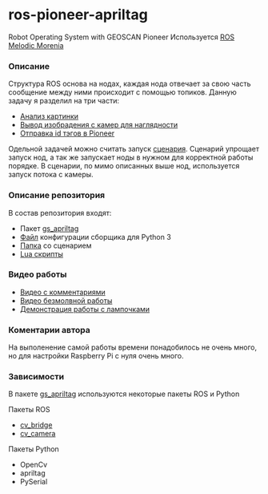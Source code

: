 # ros-pioneer-apriltag
Robot Operating System with GEOSCAN Pioneer
Используется [ROS Melodic Morenia](http://wiki.ros.org/melodic)

### Описание
Структура ROS основа на нодах, каждая нода отвечает за свою часть сообщение между ними происходит с помощью топиков.
Данную задачу я разделил на три части:
* [Анализ картинки](https://github.com/IlyaDanilenko/ros-pioneer-apriltag/blob/master/gs_apriltag/src/apriltag_node.py)
* [Вывод изобрадения с камер для наглядности](https://github.com/IlyaDanilenko/ros-pioneer-apriltag/blob/master/gs_apriltag/src/view_raw_image_node.py)
* [Отправка id тэгов в Pioneer](https://github.com/IlyaDanilenko/ros-pioneer-apriltag/tree/master/gs_apriltag/src)

Одельной задачей можно считать запуск [сценария](https://github.com/IlyaDanilenko/ros-pioneer-apriltag/blob/master/launch/geoscan.launch). Сценарий упрощает запуск нод, а так же запускает ноды в нужном для корректной работы порядке. В сценарии, по мимо описанных выше нод, используется запуск потока с камеры.

### Описание репозитория

В состав репозитория входят:
* Пакет [gs_apriltag](https://github.com/IlyaDanilenko/ros-pioneer-apriltag/tree/master/gs_apriltag)
* [Файл](https://github.com/IlyaDanilenko/ros-pioneer-apriltag/blob/master/config_catkin.txt) конфигурации сборщика для Python 3
* [Папка](https://github.com/IlyaDanilenko/ros-pioneer-apriltag/tree/master/launch) со сценарием
* [Lua скрипты](https://github.com/IlyaDanilenko/ros-pioneer-apriltag/tree/master/Lua)

### Видео работы

* [Видео с комментариями](https://1drv.ms/v/s!Ao6apD9z3iUVgrB6GAzxQURUjpIHCQ)
* [Видео безмолвной работы](https://1drv.ms/v/s!Ao6apD9z3iUVgrB520DtpR7aiocuoA?e=dnCEOx)
* [Демонстрация работы с лампочками](https://1drv.ms/u/s!Ao6apD9z3iUVgrE6Z1fbQ_jn6y0Z-g?e=RyNWXg)

### Коментарии автора
На выполенение самой работы времени понадобилось не очень много, но для настройки Raspberry Pi с нуля очень много. 
### Зависимости

В пакете [gs_apriltag](https://github.com/IlyaDanilenko/ros-pioneer-apriltag/tree/master/gs_apriltag) используются некоторые пакеты ROS и Python

Пакеты ROS
* [cv_bridge](http://wiki.ros.org/cv_bridge) 
* [cv_camera](http://wiki.ros.org/cv_camera)

Пакеты Python
* OpenCv
* apriltag
* PySerial
